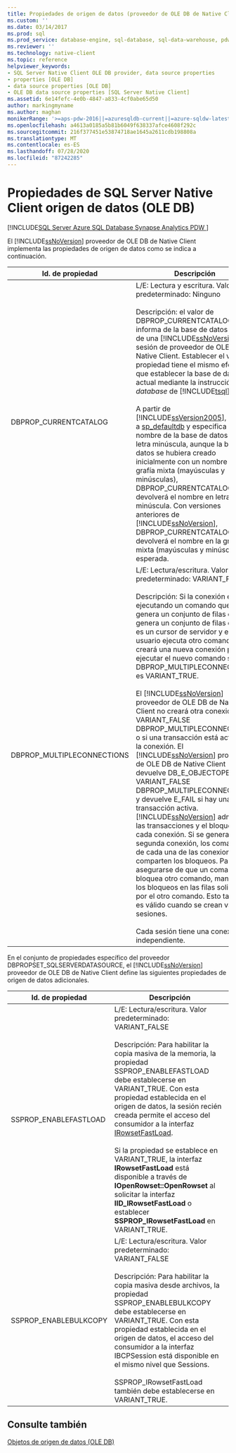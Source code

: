 ```yaml
---
title: Propiedades de origen de datos (proveedor de OLE DB de Native Client) | Microsoft Docs
ms.custom: ''
ms.date: 03/14/2017
ms.prod: sql
ms.prod_service: database-engine, sql-database, sql-data-warehouse, pdw
ms.reviewer: ''
ms.technology: native-client
ms.topic: reference
helpviewer_keywords:
- SQL Server Native Client OLE DB provider, data source properties
- properties [OLE DB]
- data source properties [OLE DB]
- OLE DB data source properties [SQL Server Native Client]
ms.assetid: 6e14fefc-4e0b-4847-a833-4cf0abe65d50
author: markingmyname
ms.author: maghan
monikerRange: '>=aps-pdw-2016||=azuresqldb-current||=azure-sqldw-latest||>=sql-server-2016||=sqlallproducts-allversions||>=sql-server-linux-2017||=azuresqldb-mi-current'
ms.openlocfilehash: a4613a0185a5b81b6049f638337afce4608f292c
ms.sourcegitcommit: 216f377451e53874718ae1645a2611cdb198808a
ms.translationtype: MT
ms.contentlocale: es-ES
ms.lasthandoff: 07/28/2020
ms.locfileid: "87242285"
---
```

#  <a name="sql-server-native-client-data-source-properties-ole-db"></a>Propiedades de SQL Server Native Client origen de datos (OLE DB)
[!INCLUDE[SQL Server Azure SQL Database Synapse Analytics PDW ](../../includes/applies-to-version/sql-asdb-asdbmi-asa-pdw.md)]

  El [!INCLUDE[ssNoVersion](../../includes/ssnoversion-md.md)] proveedor de OLE DB de Native Client implementa las propiedades de origen de datos como se indica a continuación.  
  
|Id. de propiedad|Descripción|  
|-----------------|-----------------|  
|DBPROP_CURRENTCATALOG|L/E: Lectura y escritura. Valor predeterminado: Ninguno<br /><br /> Descripción: el valor de DBPROP_CURRENTCATALOG informa de la base de datos actual de una [!INCLUDE[ssNoVersion](../../includes/ssnoversion-md.md)] sesión de proveedor de OLE DB de Native Client. Establecer el valor de propiedad tiene el mismo efecto que establecer la base de datos actual mediante la instrucción USE *database* de [!INCLUDE[tsql](../../includes/tsql-md.md)].<br /><br /> A partir de [!INCLUDE[ssVersion2005](../../includes/ssversion2005-md.md)], si llama a [sp_defaultdb](../../relational-databases/system-stored-procedures/sp-defaultdb-transact-sql.md) y especifica el nombre de la base de datos en letra minúscula, aunque la base de datos se hubiera creado inicialmente con un nombre en grafía mixta (mayúsculas y minúsculas), DBPROP_CURRENTCATALOG devolverá el nombre en letra minúscula. Con versiones anteriores de [!INCLUDE[ssNoVersion](../../includes/ssnoversion-md.md)], DBPROP_CURRENTCATALOG devolverá el nombre en la grafía mixta (mayúsculas y minúsculas) esperada.|  
|DBPROP_MULTIPLECONNECTIONS|L/E: Lectura/escritura. Valor predeterminado: VARIANT_FALSE<br /><br /> Descripción: Si la conexión está ejecutando un comando que no genera un conjunto de filas o genera un conjunto de filas que no es un cursor de servidor y el usuario ejecuta otro comando, se creará una nueva conexión para ejecutar el nuevo comando si DBPROP_MULTIPLECONNECTIONS es VARIANT_TRUE.<br /><br /> El [!INCLUDE[ssNoVersion](../../includes/ssnoversion-md.md)] proveedor de OLE DB de Native Client no creará otra conexión si se VARIANT_FALSE DBPROP_MULTIPLECONNECTION o si una transacción está activa en la conexión. El [!INCLUDE[ssNoVersion](../../includes/ssnoversion-md.md)] proveedor de OLE DB de Native Client devuelve DB_E_OBJECTOPEN si se VARIANT_FALSE DBPROP_MULTIPLECONNECTIONS y devuelve E_FAIL si hay una transacción activa. [!INCLUDE[ssNoVersion](../../includes/ssnoversion-md.md)] administra las transacciones y el bloqueo para cada conexión. Si se genera una segunda conexión, los comandos de cada una de las conexiones no comparten los bloqueos. Para asegurarse de que un comando no bloquea otro comando, mantenga los bloqueos en las filas solicitadas por el otro comando. Esto también es válido cuando se crean varias sesiones.<br /><br /> Cada sesión tiene una conexión independiente.|  
  
 En el conjunto de propiedades específico del proveedor DBPROPSET_SQLSERVERDATASOURCE, el [!INCLUDE[ssNoVersion](../../includes/ssnoversion-md.md)] proveedor de OLE DB de Native Client define las siguientes propiedades de origen de datos adicionales.  
  
|Id. de propiedad|Descripción|  
|-----------------|-----------------|  
|SSPROP_ENABLEFASTLOAD|L/E: Lectura/escritura. Valor predeterminado: VARIANT_FALSE<br /><br /> Descripción: Para habilitar la copia masiva de la memoria, la propiedad SSPROP_ENABLEFASTLOAD debe establecerse en VARIANT_TRUE. Con esta propiedad establecida en el origen de datos, la sesión recién creada permite el acceso del consumidor a la interfaz [IRowsetFastLoad](../../relational-databases/native-client-ole-db-interfaces/irowsetfastload-ole-db.md).<br /><br /> Si la propiedad se establece en VARIANT_TRUE, la interfaz **IRowsetFastLoad** está disponible a través de **IOpenRowset::OpenRowset** al solicitar la interfaz **IID_IRowsetFastLoad** o establecer **SSPROP_IRowsetFastLoad** en VARIANT_TRUE.|  
|SSPROP_ENABLEBULKCOPY|L/E: Lectura/escritura. Valor predeterminado: VARIANT_FALSE<br /><br /> Descripción: Para habilitar la copia masiva desde archivos, la propiedad SSPROP_ENABLEBULKCOPY debe establecerse en VARIANT_TRUE. Con esta propiedad establecida en el origen de datos, el acceso del consumidor a la interfaz IBCPSession está disponible en el mismo nivel que Sessions.<br /><br /> SSPROP_IRowsetFastLoad también debe establecerse en VARIANT_TRUE.|  
  
## <a name="see-also"></a>Consulte también  
 [Objetos de origen de datos &#40;OLE DB&#41;](../../relational-databases/native-client-ole-db-data-source-objects/data-source-objects-ole-db.md)  
  
  
